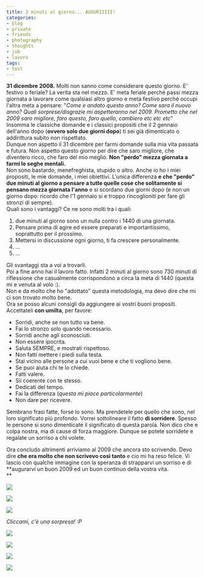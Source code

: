 ```yaml
---
title: 2 minuti al giorno... AUGURIIIII!
categories:
- blog
- private
- friends
- photography
- thoughts
- job
- lavoro
tags:
- test
---
```

**31 dicembre 2008.** Molti non sanno come considerare questo giorno. E' festivo o feriale? La verita sta nel mezzo. E' meta feriale perché passi mezza giornata a lavorare come qualsiasi altro giorno e meta festivo perché occupi l'altra meta a pensare: "_Come e andato questo anno? Come sara il nuovo anno? Quali sorprese/disgrazie mi aspetteranno nel 2009. Prometto che nel 2009 saro migliore, faro questo, faro quello, cambiero etc etc etc_"  
Insomma le classiche domande e i classici propositi che il 2 gennaio dell'anno
dopo (**ovvero solo due giorni dopo**) ti sei già dimenticato o addirittura
subito non rispettato.  
Dunque non aspetto il 31 dicembre per farmi domande sulla mia vita passata e
futura. Non aspetto questo giorno per dire che saro migliore, che diventero
ricco, che faro del mio meglio. **Non "perdo" mezza giornata a farmi le seghe
mentali.**  
Non sono bastardo, menefreghista, stupido o altro. Anche io ho i miei
propositi, le mie domande, i miei obiettivi. L'unica differenza **e che
"perdo" due minuti al giorno a pensare a tutte quelle cose che solitamente si
pensano mezza giornata l'anno** e si scordano due giorni dopo (e non un giorno
dopo: ricordo che l'1 gennaio si e troppo rincoglioniti per fare gli stronzi
di sempre).  
Quali sono i vantaggi? Ce ne sono molti tra i quali:

  1. due minuti al giorno sono un nulla contro i 1440 di una giornata.
  2. Pensare prima di agire ed essere preparati e importantissimo, soprattutto per il prossimo.
  3. Mettersi in discussione ogni giorno, ti fa crescere personalmente.
  4. ...
  5. ...
  

  
Gli svantaggi sta a voi a trovarli.  
Poi a fine anno hai il lavoro fatto. Infatti 2 minuti al giorno sono 730
minuti di riflessione che casualmente corrispondono a circa la meta di 1440
(questa mi e venuta al volo :).  
Non e da molto che ho "adottato" questa metodologia, ma devo dire che mi ci
son trovato molto bene.  
Ora se posso alcuni consigli da aggiungere ai vostri buoni propositi.  
Accettateli **con umilta**, per favore:

  * Sorridi, anche se non tutto va bene.
  * Fai lo stronzo solo quando necessario.
  * Sorridi anche agli sconosciuti.
  * Non essere ipocrita.
  * Saluta SEMPRE, e mostrati rispettoso.
  * Non fatti mettere i piedi sulla testa.
  * Stai vicino alle persone a cui vuoi bene e che ti vogliono bene.
  * Se puoi aiuta chi te lo chiede.
  * Fatti valere.
  * Sii coerente con te stesso.
  * Dedicati del tempo.
  * Fai la differenza (_questa mi piace particolarmente_)
  * Non dare per ricevere.
  

Sembrano frasi fatte, forse lo sono. Ma prendetele per quello che sono, nel
loro significato più profondo. Vorrei sottolineare il fatto **di sorridere**.
Spesso le persone si sono dimenticate il significato di questa parola. Non
dico che e colpa nostra, ma di cause di forza maggiore. Dunque se potete
sorridete e regalate un sorriso a chi volete.

Ora concludo altrimenti arriviamo al 2009 che ancora sto scrivendo. Devo dire
**che era molto che non scrivevo così tanto** e cio mi ha reso felice. Vi
lascio con qualche immagine con la speranza di strapparvi un sorriso e di
**augurarvi un buon 2009 ed un buon continuo della vostra vita.  
**

[![]({{site.url}}/images/smile1.jpg)]({{site.url}}/images/smile1.jpg)

[![]({{site.url}}/images/smile2.jpg)]({{site.url}}/images/smile2.jpg)

[![]({{site.url}}/images/smile3.gif)]({{site.url}}/images/smile3.gif)

_Cliccami, c'è una sorpresa! :P_

[![]({{site.url}}/images/smile4.jpg)]({{site.url}}/images/smile4.jpg)

[![]({{site.url}}/images/smile5.jpg)]({{site.url}}/images/smile5.jpg)

[![]({{site.url}}/images/smile6.jpg)]({{site.url}}/images/smile6.jpg)

[![]({{site.url}}/images/smile7.jpg)]({{site.url}}/images/smile7.jpg)

